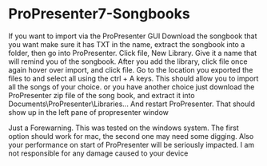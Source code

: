 # ProPresenter7-Songbooks
If you want to import via the ProPresenter GUI Download the songbook that you want make sure it has TXT in the name, extract the songbook into a folder, then go into ProPresenter. Click file, New Library. Give it a name that will remind you of the songbook. After you add the library, click file once again hover over import, and click file. Go to the location you exported the files to and select all using the ctrl + A keys. This should allow you to import all the songs of your choice.
or you have another choice just download the ProPresenter zip file of the song book, and extract it into Documents\ProPresenter\Libraries\... And restart ProPresenter. That should show up in the left pane of propresenter window

Just a Forewarning. This was tested on the windows system. The first option should work for mac, the second one may need some digging. Also your performance on start of ProPresenter will be seriously impacted. I am not responsible for any damage caused to your device
